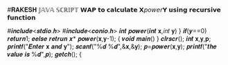 #𝐑𝐀𝐊𝐄𝐒𝐇
          𝕁𝔸𝕍𝔸 𝕊ℂℝ𝕀ℙ𝕋
𝗪𝗔𝗣 𝘁𝗼 𝗰𝗮𝗹𝗰𝘂𝗹𝗮𝘁𝗲 𝗫𝘱𝘰𝘸𝘦𝘳𝗬 𝘂𝘀𝗶𝗻𝗴 𝗿𝗲𝗰𝘂𝗿𝘀𝗶𝘃𝗲 𝗳𝘂𝗻𝗰𝘁𝗶𝗼𝗻

#𝒊𝒏𝒄𝒍𝒖𝒅𝒆<𝒔𝒕𝒅𝒊𝒐.𝒉>
#𝒊𝒏𝒄𝒍𝒖𝒅𝒆<𝒄𝒐𝒏𝒊𝒐.𝒉>
   𝒊𝒏𝒕 𝒑𝒐𝒘𝒆𝒓(𝒊𝒏𝒕 𝐱,𝑖𝑛𝑡 𝐲)
  }
    𝒊𝒇(𝒚==0)
    𝒓𝒆𝒕𝒖𝒓𝒏1;
    𝒆𝒆𝒍𝒔𝒆
    𝒓𝒆𝒕𝒓𝒖𝒏 𝒙* 𝒑𝒐𝒘𝒆𝒓(𝐱,𝐲-1);
     {
𝒗𝒐𝒊𝒅 𝒎𝒂𝒊𝒏()
}
  𝒄𝒍𝒓𝒔𝒄𝒓();
  𝒊𝒏𝒕 𝐱,𝐲,𝐩;
  𝒑𝒓𝒊𝒏𝒕𝒇("𝑬𝒏𝒕𝒆𝒓 𝐱 𝒂𝒏𝒅 𝐲");
  𝒔𝒄𝒂𝒏𝒇("%𝒅 %𝒅",&𝐱,&𝐲);
     𝒑=𝒑𝒐𝒘𝒆𝒓(𝐱,𝐲);
 𝒑𝒓𝒊𝒏𝒕𝒇("𝒕𝒉𝒆 𝒗𝒂𝒍𝒖𝒆 𝒊𝒔 %𝒅",𝒑);
      𝒈𝒆𝒕𝒄𝒉();
      {
 


   
